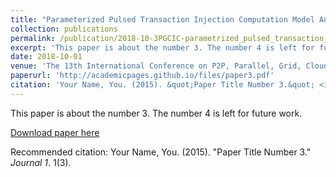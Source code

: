 ```yaml
---
title: "Parameterized Pulsed Transaction Injection Computation Model And Performance Optimizer For IOTA-Tango"
collection: publications
permalink: /publication/2018-10-3PGCIC-parametrized_pulsed_transaction_injection_computation_model_and_performance_optimer_for_iota_tango
excerpt: 'This paper is about the number 3. The number 4 is left for future work.'
date: 2018-10-01
venue: 'The 13th International Conference on P2P, Parallel, Grid, Cloud and Internet Computing'
paperurl: 'http://academicpages.github.io/files/paper3.pdf'
citation: 'Your Name, You. (2015). &quot;Paper Title Number 3.&quot; <i>Journal 1</i>. 1(3).'
---
```

This paper is about the number 3. The number 4 is left for future work.

[Download paper here](http://academicpages.github.io/files/paper3.pdf)

Recommended citation: Your Name, You. (2015). "Paper Title Number 3." <i>Journal 1</i>. 1(3).
